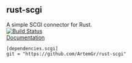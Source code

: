 rust-scgi
---------

A simple SCGI connector for Rust.<br>
[![Build Status](https://travis-ci.org/ArtemGr/rust-scgi.svg?branch=master)](https://travis-ci.org/ArtemGr/rust-scgi)<br>
<a href="http://www.rust-ci.org/ArtemGr/rust-scgi/doc/scgi/">Documentation</a>

    [dependencies.scgi]
    git = "https://github.com/ArtemGr/rust-scgi"
